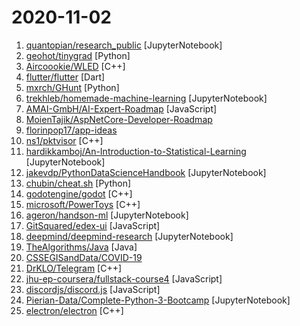 # 2020-11-02

1. [quantopian/research_public](https://github.com/quantopian/research_public "Quantitative research and educational materials") [JupyterNotebook]
2. [geohot/tinygrad](https://github.com/geohot/tinygrad "You like pytorch? You like micrograd? You love tinygrad! ❤️") [Python]
3. [Aircoookie/WLED](https://github.com/Aircoookie/WLED "Control WS2812B and many more types of digital RGB LEDs with an ESP8266 or ESP32 over WiFi!") [C++]
4. [flutter/flutter](https://github.com/flutter/flutter "Flutter makes it easy and fast to build beautiful apps for mobile and beyond.") [Dart]
5. [mxrch/GHunt](https://github.com/mxrch/GHunt "🕵️‍♂️ Investigate Google Accounts with emails.") [Python]
6. [trekhleb/homemade-machine-learning](https://github.com/trekhleb/homemade-machine-learning "🤖 Python examples of popular machine learning algorithms with interactive Jupyter demos and math being explained") [JupyterNotebook]
7. [AMAI-GmbH/AI-Expert-Roadmap](https://github.com/AMAI-GmbH/AI-Expert-Roadmap "Roadmap to becoming an Artificial Intelligence Expert in 2020") [JavaScript]
8. [MoienTajik/AspNetCore-Developer-Roadmap](https://github.com/MoienTajik/AspNetCore-Developer-Roadmap "Roadmap to becoming an ASP.NET Core developer in 2021") 
9. [florinpop17/app-ideas](https://github.com/florinpop17/app-ideas "A Collection of application ideas which can be used to improve your coding skills.") 
10. [ns1/pktvisor](https://github.com/ns1/pktvisor "pktvisor summarizes data streams in real time and provides a clean, time-windowed HTTP interface and command line UI to the results.") [C++]
11. [hardikkamboj/An-Introduction-to-Statistical-Learning](https://github.com/hardikkamboj/An-Introduction-to-Statistical-Learning "This repository contains the exercises and its solution contained in the book An Introduction to Statistical Learning in python.") [JupyterNotebook]
12. [jakevdp/PythonDataScienceHandbook](https://github.com/jakevdp/PythonDataScienceHandbook "Python Data Science Handbook: full text in Jupyter Notebooks") [JupyterNotebook]
13. [chubin/cheat.sh](https://github.com/chubin/cheat.sh "the only cheat sheet you need") [Python]
14. [godotengine/godot](https://github.com/godotengine/godot "Godot Engine – Multi-platform 2D and 3D game engine") [C++]
15. [microsoft/PowerToys](https://github.com/microsoft/PowerToys "Windows system utilities to maximize productivity") [C++]
16. [ageron/handson-ml](https://github.com/ageron/handson-ml "A series of Jupyter notebooks that walk you through the fundamentals of Machine Learning and Deep Learning in python using Scikit-Learn and TensorFlow.") [JupyterNotebook]
17. [GitSquared/edex-ui](https://github.com/GitSquared/edex-ui "A cross-platform, customizable science fiction terminal emulator with advanced monitoring & touchscreen support.") [JavaScript]
18. [deepmind/deepmind-research](https://github.com/deepmind/deepmind-research "This repository contains implementations and illustrative code to accompany DeepMind publications") [JupyterNotebook]
19. [TheAlgorithms/Java](https://github.com/TheAlgorithms/Java "All Algorithms implemented in Java") [Java]
20. [CSSEGISandData/COVID-19](https://github.com/CSSEGISandData/COVID-19 "Novel Coronavirus (COVID-19) Cases, provided by JHU CSSE") 
21. [DrKLO/Telegram](https://github.com/DrKLO/Telegram "Telegram for Android source") [C++]
22. [jhu-ep-coursera/fullstack-course4](https://github.com/jhu-ep-coursera/fullstack-course4 "Example code for HTML, CSS, and Javascript for Web Developers Coursera Course") [JavaScript]
23. [discordjs/discord.js](https://github.com/discordjs/discord.js "A powerful JavaScript library for interacting with the Discord API") [JavaScript]
24. [Pierian-Data/Complete-Python-3-Bootcamp](https://github.com/Pierian-Data/Complete-Python-3-Bootcamp "Course Files for Complete Python 3 Bootcamp Course on Udemy") [JupyterNotebook]
25. [electron/electron](https://github.com/electron/electron "Build cross-platform desktop apps with JavaScript, HTML, and CSS") [C++]
